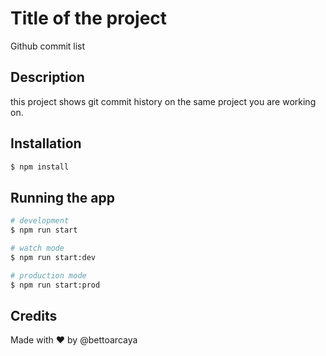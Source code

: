 # Title of the project
Github commit list

## Description
this project shows git commit history on the same project you are working on.

## Installation

```bash
$ npm install
```

## Running the app

```bash
# development
$ npm run start

# watch mode
$ npm run start:dev

# production mode
$ npm run start:prod
```

## Credits

Made with ❤️ by @bettoarcaya
